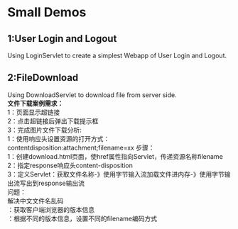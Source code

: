 # Small Demos
## 1:User Login and Logout   
Using LoginServlet to create a simplest Webapp of User Login and Logout.  

## 2:FileDownload
Using DownloadServlet to download file from server side.  
**文件下载案例需求：**  
1：页面显示超链接  
2：点击超链接后弹出下载提示框  
3：完成图片文件下载分析:   
1：使用响应头设置资源的打开方式：contentdisposition:attachment;filename=xx 
步骤：  
	1：创建download.html页面，使href属性指向Servlet，传递资源名称filename  
	2：指定response响应头content-disposition  
	3：定义Servlet：获取文件名称-》使用字节输入流加载文件进内存-》使用字节输出流写出到response输出流  
问题：  
	解决中文文件名乱码  
		：获取客户端浏览器的版本信息  
		：根据不同的版本信息，设置不同的filename编码方式 


